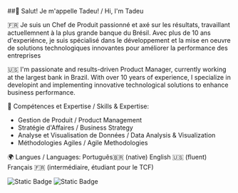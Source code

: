 ##👋 Salut! Je m'appelle Tadeu! / Hi, I'm Tadeu

🇫🇷 Je suis un Chef de Produit passionné et axé sur les résultats, travaillant actuellemnent à la plus grande banque du Brésil. Avec plus de 10 ans d'experiénce, je suis spécialisé dans le développement et la mise en oeuvre de solutions technologiques innovantes pour améliorer la performance des entreprises

🇺🇸 I'm passionate and results-driven Product Manager, currently working at the largest bank in Brazil. With over 10 years of experience, I specialize in developint and implementing innovative technological solutions to enhance business performance.

🔧 Compétences et Expertise / Skills & Expertise:
- Gestion de Produit / Product Management
- Stratégie d'Affaires / Business Strategy
- Analyse et Visualisation de Données / Data Analysis & Visualization
- Méthodologies Agiles / Agile Methodologies

🌍 Langues / Languages:
Português🇧🇷 (native)
English 🇺🇸 (fluent)
Français 🇫🇷 (intermédiaire, étudiant pour le TCF)

![Static Badge](https://img.shields.io/badge/Python-3776AB?style=for-the-badge&logo=python&color=white)
![Static Badge](https://img.shields.io/badge/SQL-3776AB?style=for-the-badge&logo=SQL&color=blue)

<!--
**tadeuferreirajr/tadeuferreirajr** is a ✨ _special_ ✨ repository because its `README.md` (this file) appears on your GitHub profile.

Here are some ideas to get you started:

- 🔭 I’m currently working on ...
- 🌱 I’m currently learning ...
- 👯 I’m looking to collaborate on ...
- 🤔 I’m looking for help with ...
- 💬 Ask me about ...
- 📫 How to reach me: ...
- 😄 Pronouns: ...
- ⚡ Fun fact: ...
-->
